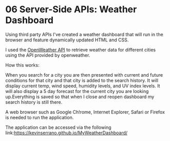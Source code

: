 # 06 Server-Side APIs: Weather Dashboard
Using third party APIs I've created a weather dashboard that will run in the browser and feature dynamically updated HTML and CSS.

I used the [OpenWeather API](https://openweathermap.org/api) to retrieve weather data for different cities using the API provided by openweather. 



How this works:

When you search for a city you are then presented with current and future conditions for that city and that city is added to the search history. It will display current temp, wind speed, humidity levels, and UV index levels. It will also display a 5 day forecast for the current city you are looking up.Everything is saved so that when I close and reopen dashboard my search history is still there.



A web browser such as Google Ch!rome, Internet Explorer, Safari or Firefox is needed to run the application.

The application can be accessed via the following link:https://kevinserrano.github.io/MyWeatherDashboard/


